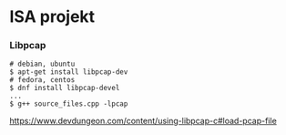# ISA projekt

### Libpcap
```
# debian, ubuntu
$ apt-get install libpcap-dev
# fedora, centos
$ dnf install libpcap-devel
...
$ g++ source_files.cpp -lpcap
```

https://www.devdungeon.com/content/using-libpcap-c#load-pcap-file
